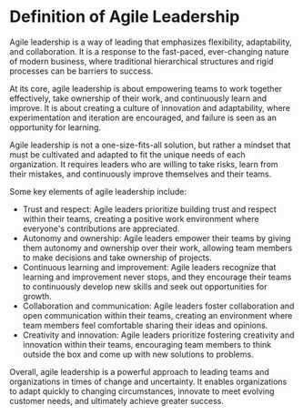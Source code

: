 Definition of Agile Leadership
=========================================================================

Agile leadership is a way of leading that emphasizes flexibility, adaptability, and collaboration. It is a response to the fast-paced, ever-changing nature of modern business, where traditional hierarchical structures and rigid processes can be barriers to success.

At its core, agile leadership is about empowering teams to work together effectively, take ownership of their work, and continuously learn and improve. It is about creating a culture of innovation and adaptability, where experimentation and iteration are encouraged, and failure is seen as an opportunity for learning.

Agile leadership is not a one-size-fits-all solution, but rather a mindset that must be cultivated and adapted to fit the unique needs of each organization. It requires leaders who are willing to take risks, learn from their mistakes, and continuously improve themselves and their teams.

Some key elements of agile leadership include:

* Trust and respect: Agile leaders prioritize building trust and respect within their teams, creating a positive work environment where everyone's contributions are appreciated.
* Autonomy and ownership: Agile leaders empower their teams by giving them autonomy and ownership over their work, allowing team members to make decisions and take ownership of projects.
* Continuous learning and improvement: Agile leaders recognize that learning and improvement never stops, and they encourage their teams to continuously develop new skills and seek out opportunities for growth.
* Collaboration and communication: Agile leaders foster collaboration and open communication within their teams, creating an environment where team members feel comfortable sharing their ideas and opinions.
* Creativity and innovation: Agile leaders prioritize fostering creativity and innovation within their teams, encouraging team members to think outside the box and come up with new solutions to problems.

Overall, agile leadership is a powerful approach to leading teams and organizations in times of change and uncertainty. It enables organizations to adapt quickly to changing circumstances, innovate to meet evolving customer needs, and ultimately achieve greater success.
